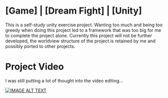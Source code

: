 # [Game] | [Dream Fight] | [Unity]
This is a self-study unity exercise project. Wanting too much and being too greedy when doing this project led to a framework that was too big for me to complete the project alone. Currently this project will not be further developed, the worldview structure of the project is retained by me and possibly ported to other projects.

# Project Video
I was still putting a lot of thought into the video editing...

[![IMAGE ALT TEXT](http://img.youtube.com/vi/"https://www.youtube.com/watch?v=c2OsjqdRSo0"/0.jpg)](https://www.youtube.com/watch?v="https://www.youtube.com/watch?v=c2OsjqdRSo0" "Dream Fight")

